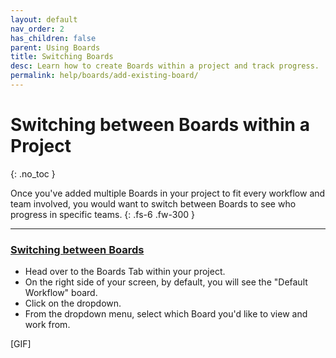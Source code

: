 ```yaml
---
layout: default
nav_order: 2
has_children: false
parent: Using Boards
title: Switching Boards
desc: Learn how to create Boards within a project and track progress.
permalink: help/boards/add-existing-board/
---
```

# Switching between Boards within a Project
{: .no_toc }

Once you've added multiple Boards in your project to fit every workflow and team involved, you would want to switch between Boards to see who progress in specific teams.
{: .fs-6 .fw-300 }

---

### <u>Switching between Boards</u>

- Head over to the Boards Tab within your project.
- On the right side of your screen, by default, you will see the "Default Workflow" board.
- Click on the dropdown. 
- From the dropdown menu, select which Board you'd like to view and work from.

[GIF]
